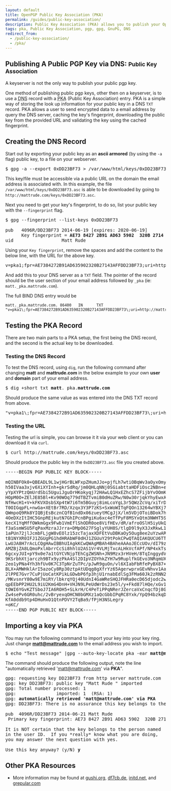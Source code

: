 ```yaml
---
layout: default
title: OpenPGP Public Key Association (PKA)
permalink: /guides/public-key-association/
description: Public Key Association (PKA) allows you to publish your OpenPGP key to your DNS record
tags: pka, Public Key Association, pgp, gpg, GnuPG, DNS
redirect_from:
  - /public-key-association/
  - /pka/
---
```


## Publishing A Public PGP Key via DNS: <small>Public Key Association</small>

A keyserver is not the only way to publish your public pgp key.

One method of publishing public pgp keys, other then on a keyserver, is to use a <abbr title="Dynamic Name Server">DNS</abbr> record with a <abbr title="Public Key Association">PKA</abbr> (Public Key Association) entry. PKA is a simple way of storing the look up information for your public key in a DNS `TXT` record. PKA allows a user to send encrypted data to a email address by query the DNS server, caching the key&#039;s fingerprint, downloading the public key from the provided URL and validating the key using the cached fingerprint.

## Creating the DNS Record

Start out by exporting your public key as an **ascii armored** (by using the `-a` flag) public key, to a file on your webserver.

<pre>$ gpg -a --export 0xDD23BF73 > /var/www/html/keys/0xDD23BF73.asc</pre>

This key/file must be accessible via a public URL on the domain the email address is associated with. In this example, the file `/var/www/html/keys/0xDD23BF73.asc` is able to be downloaded by going to `http://mattrude.com/keys/0xDD23BF73.asc`.

Next you need to get your key&#039;s fingerprint, to do so, list your public key with the `--fingerprint` flag.

<pre>$ gpg --fingerprint --list-keys 0xDD23BF73

pub   4096R/DD23BF73 2014-06-19 [expires: 2020-06-19]
      Key fingerprint = <strong>AE73 8427 2B91 AD63 5902  320B 2714 3AFF DD23 BF73</strong>
uid                  Matt Rude <matt@mattrude.com></pre>

Using your `Key fingerprint`, remove the spaces and add the content to the below line, with the URL for the above key.

<pre>v=pka1;fpr=AE7384272B91AD635902320B27143AFFDD23BF73;uri=http://mattrude.com/keys/0xDD23BF73.asc</pre>

And add this to your DNS server as a `TXT` field.  The pointer of the record should be the user section of your email address followed by `_pka` (ie: `matt._pka.mattrude.com`).

The full BIND DNS entry would be

    matt._pka.mattrude.com. 86400   IN      TXT     "v=pka1\;fpr=AE7384272B91AD635902320B27143AFFDD23BF73\;uri=http://mattrude.com/keys/0xDD23BF73.asc"

## Testing the PKA Record

There are two main parts to a PKA setup, the first being the DNS record, and the second is the actual key to be downloaded.

### Testing the DNS Record

To test the DNS record, using `dig`, run the following command after changing **matt** and **mattrude.com** in the below example to your own **user** and **domain** part of your email address.

<pre>$ dig +short txt <strong>matt</strong>._pka.<strong>mattrude.com</strong></pre>

Should produce the same value as was entered into the DNS TXT record from above.

<pre>"v=pka1\;fpr=AE7384272B91AD635902320B27143AFFDD23BF73\;uri=http://mattrude.com/keys/0xDD23BF73.asc"</pre>

### Testing the URL

Testing the url is simple, you can browse it it via your web client or you can download it via `curl`.

<pre>$ curl http://mattrude.com/keys/0xDD23BF73.asc</pre>

Should produce the public key in the `0xDD23BF73.asc` file you created above.

<pre>
-----BEGIN PGP PUBLIC KEY BLOCK-----

mQINBFOk0+QBEADL9L1wjHGrBLWFxpZHumJJo+pjfLh7wtiOBqWv3aOyxOmyUzYo
h50IVaa3xjv6XiXYInh+gkrSdRq/jm0QHLqNNj0SGiabttaHDFiOsc2NBn+eu7ay
yYpXYPtzQmUrdSbi5UguiJguOrHKokyqj72HAwLQ1HxEZhcS7ZFijbYvOOmKL0DR
HOpM0O+ZElJE85Bl+Kv90WOq779dTBZTvmiB0dHuZRw/N0w30rjqkYhyEwxAlI8n
NfHwcH1+V+kFKVXOsbSXp4tW7i6Tm5BGuyj8imLcoYgL3r5QWzZcVq/xiTrDYHrg
T0OIGqpFL+nwGa+XEtBr7RD/Xzqx3Y3P7zKS+SxWoWITqFQOn13264wYBXj7ohjg
QWmpoQ9Rk8YIQBjEsBcznCQfB1ndDx06zueytMCgJjX/lm5VDjOToiBDok7h4Stc
4OeDXzItIHC5GnpREjkutN7GhIPcnBPgiKu6xc4eTfPyF8MSYxQtm3NWHT5Sx78+
kecX1YqMffOWkmGgx9Fwb1VmEflShODR0oe8VifHEv/dR/afroOSlH5iyUkQMNrU
f3aSsmWSU5FqPaxMzraJJrra+DMpO627FSglyYUH8S/tlgD9l9yX3JxRkwL19LMO
1aPUn72jlJcmbFLjgW8vEOlz15zcTajaxXDFEtVuDBKaOy5Oug8ee2uYzwARAQAB
tB1NYXR0IFJ1ZGUgPG1hdHRAbWF0dHJ1ZGUuY29tPokCPwQTAQIAKQUCU6TT5AIb
LwUJA8H7rAcLCQgHAwIBBhUIAgkKCwQWAgMBAh4BAheAAAoJECcUOv/dI79zj+cQ
AMZBjZA8LQmoPxlAbrrCcSi8hhlU2AS1Vr4VLMjTxcALHkVcfAPf/NP4xkTssLfT
6gcxyJUI+pY9x0e7a1tGYCVNjpTEhCgZWSNh+JN9Mzx3rHVeH/8TqInggydVu0dW
9KSrbhXtjarczh9BTx9yzPkA4Sl2DIpVZOYhkZYH7w9RuplfkGEvo3NRqmUX7TSe
2eo1yPNa4Yh3hfUv0K7C3TpNrZuTPc/pJwR9guOn/vl6XIabFbRfePyBX87+TiIO
BLX+AMWHklArI5azoCy8Rp30ztpAtUDqg8gXfrYz65AgerwprxGEvNhvv1Aa2Pqc
2lPPE7Gvr7CuPjUoCatKPikLGDwbP6fp3hjU1rnabEdlSg3FMa60Jk2zRNN2KusR
/MKvsnrY80w9E7miRY/lbkrqYQj40UdnI4GaWReSHQJFHRa0ecD65djodc2wID+p
qpEEbPP2HU2L9iU2KmG4DnH+VHJN9LPeUdWrDs23e5l/y+Fkd87lHQe/xGv1jry0
tOWI6YGvKZTSboJ7IA6ROH5+SLkrH/C4PeTiPPqNRerJZercaVxCnqcfDj8GZ6CC
Zw4sePv6GR0uhc/2vBryexqOHCN0bGMXz1aQcGbbIPqRC8Yxk/YpQ94bzkqDzsz+
KfA0ddb9tp4DHuHxO1QtnPDVY2TqBa9/fPjH3NSLegry
=oKC/
-----END PGP PUBLIC KEY BLOCK-----
</pre>

## Importing a key via PKA

You may run the following command to import your key into your key ring. Just change **matt@mattrude.com** to the email address you wish to import.

<pre>$ echo "Test message" |gpg --auto-key-locate pka -ear <strong>matt@mattrude.com</strong></pre>

The command should produce the following output, note the line "automatically retrieved 'matt@mattrude.com' via **PKA**".

<pre>gpg: requesting key DD23BF73 from http server mattrude.com
gpg: key DD23BF73: public key "Matt Rude <matt@mattrude.com>" imported
gpg: Total number processed: 1
gpg:               imported: 1  (RSA: 1)
gpg: <strong>automatically retrieved 'matt@mattrude.com' via PKA</strong>
gpg: DD23BF73: There is no assurance this key belongs to the named user

pub  4096R/DD23BF73 2014-06-21 Matt Rude <matt@mattrude.com>
 Primary key fingerprint: AE73 8427 2B91 AD63 5902  320B 2714 3AFF DD23 BF73

It is NOT certain that the key belongs to the person named
in the user ID.  If you *really* know what you are doing,
you may answer the next question with yes.

Use this key anyway? (y/N) <strong>y</strong></pre>

## Other PKA Resources

* More information may be found at [gushi.org](http://www.gushi.org/make-dns-cert/HOWTO.html), [df7cb.de](https://www.df7cb.de/blog/2007/openpgp-dns.html), [initd.net](http://www.initd.net/2010/12/adding-gpg-public-keys-to-your-dns.html), and [grepular.com](https://grepular.com/Publishing_PGP_Keys_in_the_DNS)

